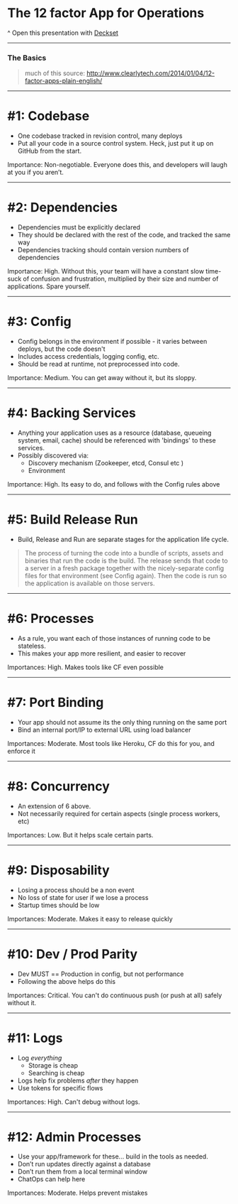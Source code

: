 # The 12 factor App for Operations

^ Open this presentation with [Deckset](http://www.decksetapp.com/)

---

### The Basics

> much of this source: http://www.clearlytech.com/2014/01/04/12-factor-apps-plain-english/

---

# \#1: Codebase

* One codebase tracked in revision control, many deploys
* Put all your code in a source control system. Heck, just put it up on GitHub from the start.

Importance: Non-negotiable. Everyone does this, and developers will laugh at you if you aren’t.

---

# \#2: Dependencies

* Dependencies must be explicitly declared
* They should be declared with the rest of the code, and tracked the same way
* Dependencies tracking should contain version numbers of dependencies

Importance: High. Without this, your team will have a constant slow time-suck of confusion and frustration, multiplied by their size and number of applications. Spare yourself.

---

# \#3: Config

* Config belongs in the environment if possible - it varies between deploys, but the code doesn't
* Includes access credentials, logging config, etc.
* Should be read at runtime, not preprocessed into code.

Importance: Medium. You can get away without it, but its sloppy.

---

# \#4: Backing Services

* Anything your application uses as a resource (database, queueing system, email, cache) should be referenced with 'bindings' to these services.
* Possibly discovered via:
  * Discovery mechanism (Zookeeper, etcd, Consul etc )
  * Environment

Importance: High. Its easy to do, and follows with the Config rules above

---

# \#5: Build Release Run

* Build, Release and Run are separate stages for the application life cycle.

> The process of turning the code into a bundle of scripts, assets and binaries that run the code is the build. The release sends that code to a server in a fresh package together with the nicely-separate config files for that environment (see Config again). Then the code is run so the application is available on those servers.

---

# \#6: Processes

* As a rule, you want each of those instances of running code to be stateless.
* This makes your app more resilient, and easier to recover

Importances: High. Makes tools like CF even possible

---

# \#7: Port Binding

* Your app should not assume its the only thing running on the same port
* Bind an internal port/IP to external URL using load balancer

Importances: Moderate. Most tools like Heroku, CF do this for you, and enforce it

---

# \#8: Concurrency

* An extension of 6 above.
* Not necessarily required for certain aspects (single process workers, etc)

Importances: Low. But it helps scale certain parts.

---

# \#9: Disposability

* Losing a process should be a non event
* No loss of state for user if we lose a process
* Startup times should be low

Importances: Moderate. Makes it easy to release quickly


---

# \#10: Dev / Prod Parity

* Dev MUST == Production in config, but not performance
* Following the above helps do this

Importances: Critical. You can't do continuous push (or push at all) safely without it.

---

# \#11: Logs

* Log *everything*
  * Storage is cheap
  * Searching is cheap
* Logs help fix problems *after* they happen
* Use tokens for specific flows

Importances: High. Can't debug without logs.

---


# \#12: Admin Processes

* Use your app/framework for these... build in the tools as needed.
* Don’t run updates directly against a database
* Don’t run them from a local terminal window
* ChatOps can help here

Importances: Moderate. Helps prevent mistakes
